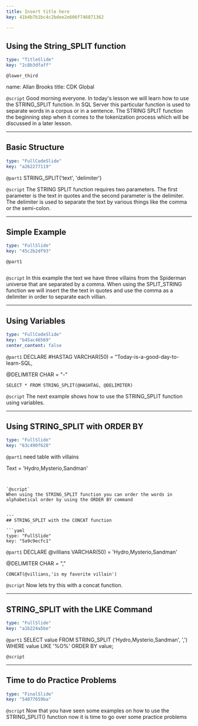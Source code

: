 ```yaml
---
title: Insert title here
key: 41b4b7b1bc4c2bdee2e606f746871362

---
```

## Using the String_SPLIT function

```yaml
type: "TitleSlide"
key: "2c8b3dfaff"
```

`@lower_third`

name: Allan Brooks
title: CDK Global


`@script`
Good morning everyone. In today's lesson we will learn how to use the STRING_SPLIT function. In SQL Server this particular function is used to separate words in a corpus or in a sentence. The STRING SPLIT function the beginning step when it comes to the tokenization process which will be discussed in a later lesson.


---
## Basic Structure

```yaml
type: "FullCodeSlide"
key: "a262277119"
```

`@part1`
STRING_SPLIT('text', 'delimiter')


`@script`
The STRING SPLIT function requires two parameters. The first parameter is the text in quotes and the second parameter is the delimiter. The delimiter is used to separate the text by various things like the comma or the semi-colon.


---
## Simple Example

```yaml
type: "FullSlide"
key: "45c2b2df93"
```

`@part1`
```STRING_SPLIT('Hydro,Mysterio,Sandman', ',')
```


`@script`
In this example the text we have three villains from the Spiderman universe that are separated by a comma. When using the SPLIT_STRING function we will insert the the text in quotes and use the comma as a delimiter in order to separate each villian.


---
## Using Variables

```yaml
type: "FullCodeSlide"
key: "b45ac46569"
center_content: false
```

`@part1`
DECLARE #HASTAG VARCHAR(50) = "Today-is-a-good-day-to-learn-SQL, 

@DELIMITER CHAR = "-"

```SELECT * FROM STRING_SPLIT(@HASHTAG, @DELIMITER)```


`@script`
The next example shows how to use the STRING_SPLIT function using variables.


---
## Using STRING_SPLIT with ORDER BY

```yaml
type: "FullSlide"
key: "63c490f628"
```

`@part1`
need table with villains

Text = 'Hydro,Mysterio,Sandman'


```STRING_SPLIT('Hydro,Mysterio,Sandman', ',') ORDER BY ASC


`@script`
When using the STRING_SPLIT function you can order the words in alphabetical order by using the ORDER BY command


---
## STRING_SPLIT with the CONCAT function

```yaml
type: "FullSlide"
key: "5a9c9ecfc1"
```

`@part1`
DECLARE @villians VARCHAR(50) = 'Hydro,Mysterio,Sandman'

@DELIMITER CHAR = ","

```CONCAT(@villians,'is my favorite villain')```


`@script`
Now lets try this with a concat function.


---
## STRING_SPLIT with the LIKE Command

```yaml
type: "FullSlide"
key: "a1b224a5be"
```

`@part1`
SELECT value 
FROM STRING_SPLIT ('Hydro,Mysterio,Sandman', ',')
WHERE value LIKE '%O%'
ORDER BY value;


`@script`



---
## Time to do Practice Problems

```yaml
type: "FinalSlide"
key: "54077659ba"
```

`@script`
Now that you have seen some examples on how to use the STRING_SPLIT() function now it is time to go over some practice problems

